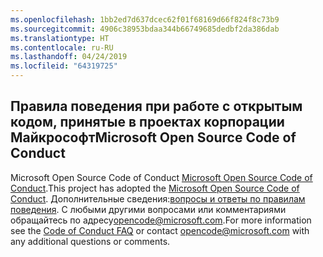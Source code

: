 ```yaml
---
ms.openlocfilehash: 1bb2ed7d637dcec62f01f68169d66f824f8c73b9
ms.sourcegitcommit: 4906c38953bdaa344b66749685dedbf2da386dab
ms.translationtype: HT
ms.contentlocale: ru-RU
ms.lasthandoff: 04/24/2019
ms.locfileid: "64319725"
---
```

## <a name="microsoft-open-source-code-of-conduct"></a><span data-ttu-id="51185-101">Правила поведения при работе с открытым кодом, принятые в проектах корпорации Майкрософт</span><span class="sxs-lookup"><span data-stu-id="51185-101">Microsoft Open Source Code of Conduct</span></span>
<span data-ttu-id="51185-102">Microsoft Open Source Code of Conduct [Microsoft Open Source Code of Conduct](https://opensource.microsoft.com/codeofconduct/).</span><span class="sxs-lookup"><span data-stu-id="51185-102">This project has adopted the [Microsoft Open Source Code of Conduct](https://opensource.microsoft.com/codeofconduct/).</span></span>
<span data-ttu-id="51185-103">Дополнительные сведения:[вопросы и ответы по правилам поведения](https://opensource.microsoft.com/codeofconduct/faq/). С любыми другими вопросами или комментариями обращайтесь по адресу[opencode@microsoft.com](mailto:opencode@microsoft.com).</span><span class="sxs-lookup"><span data-stu-id="51185-103">For more information see the [Code of Conduct FAQ](https://opensource.microsoft.com/codeofconduct/faq/) or contact [opencode@microsoft.com](mailto:opencode@microsoft.com) with any additional questions or comments.</span></span>